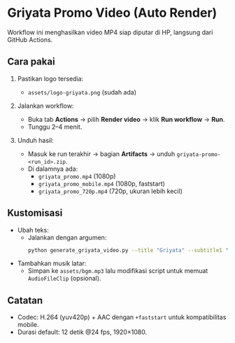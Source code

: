 # Griyata Promo Video (Auto Render)

Workflow ini menghasilkan video MP4 siap diputar di HP, langsung dari GitHub Actions.

## Cara pakai
1. Pastikan logo tersedia:
   - `assets/logo-griyata.png` (sudah ada)

2. Jalankan workflow:
   - Buka tab **Actions** → pilih **Render video** → klik **Run workflow** → **Run**.
   - Tunggu 2–4 menit.

3. Unduh hasil:
   - Masuk ke run terakhir → bagian **Artifacts** → unduh `griyata-promo-<run_id>.zip`.
   - Di dalamnya ada:
     - `griyata_promo.mp4` (1080p)
     - `griyata_promo_mobile.mp4` (1080p, faststart)
     - `griyata_promo_720p.mp4` (720p, ukuran lebih kecil)

## Kustomisasi
- Ubah teks:
  - Jalankan dengan argumen:
    ```bash
    python generate_griyata_video.py --title "Griyata" --subtitle1 "KPR digital" --subtitle2 "Cepat • Mudah • Transparan"
    ```
- Tambahkan musik latar:
  - Simpan ke `assets/bgm.mp3` lalu modifikasi script untuk memuat `AudioFileClip` (opsional).

## Catatan
- Codec: H.264 (yuv420p) + AAC dengan `+faststart` untuk kompatibilitas mobile.
- Durasi default: 12 detik @24 fps, 1920×1080.